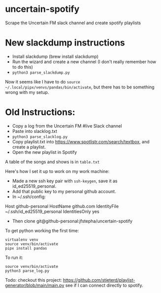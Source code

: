 # uncertain-spotify

Scrape the Uncertain FM slack channel and create spotify playlists

# New slackdump instructions
* Install slackdump (brew install slackdump)
* Run the wizard and create a new channel (I don't really remember how to do this)
* `python3 parse_slackdump.py`

Now it seems like I have to do `source ~/.local/pipx/venvs/pandas/bin/activate`, but there has to be something wrong with my setup.

# Old Instructions:
* Copy a log from the Uncertain FM #live Slack channel
* Paste into slacklog.txt
* `python3 parse_slacklog.py`
* Copy playlist.txt into https://www.spotlistr.com/search/textbox, and create a playlist.
* Open the new playlist in Spotify

A table of the songs and shows is in `table.txt`

Here's how I set it up to work on my work machine:
* Made a new ssh key pair with `ssh-keygen`, save it as id_ed25519_personal.
* Add that public key to my personal github account.
* In ~/.ssh/config:

Host github-personal
  HostName github.com
  IdentityFile ~/.ssh/id_ed25519_personal
  IdentitiesOnly yes

* Then clone git@github-personal:jfstepha/uncertain-spotify

To get python working the first time:
```
virtualenv venv
source venv/bin/activate
pipx install pandas
```

To run it:
```
source venv/bin/activate
python3 parse_log.py
```





Todo: checkout this project: https://github.com/stieterd/playlist-generator/blob/main/main.py see if I can connect directly to spotify.
